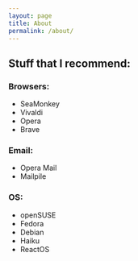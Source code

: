 ```yaml
---
layout: page
title: About
permalink: /about/
---
```


## Stuff that I recommend:

### Browsers:
- SeaMonkey
- Vivaldi
- Opera
- Brave

### Email:
- Opera Mail
- Mailpile

### OS:
- openSUSE
- Fedora
- Debian
- Haiku
- ReactOS
